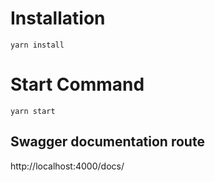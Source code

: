 # Installation

```
yarn install
```

# Start Command

```
yarn start
```

## Swagger documentation route

http://localhost:4000/docs/
